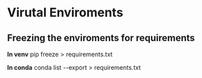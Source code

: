 # Virutal Enviroments 

## Freezing the enviroments for requirements

**In venv**
pip freeze > requirements.txt

**In conda**
conda list --export > requirements.txt